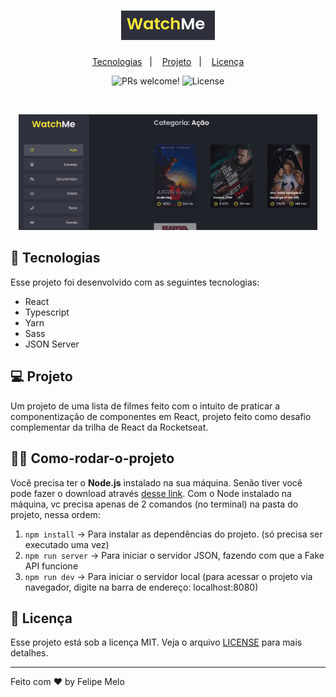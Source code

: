 <h1 align="center">
  <img alt="WatchMe" title="WatchMe Logo" src=".github/logo.png" width="150px" />
</h1>

<p align="center">
  <a href="#-tecnologias">Tecnologias</a>&nbsp;&nbsp;&nbsp;|&nbsp;&nbsp;&nbsp;
  <a href="#-projeto">Projeto</a>&nbsp;&nbsp;&nbsp;|&nbsp;&nbsp;&nbsp;
  <a href="#memo-licença">Licença</a>
</p>

<p align="center">
 <img src="https://img.shields.io/static/v1?label=PRs&message=welcome&color=49AA26&labelColor=000000" alt="PRs welcome!" />

  <img alt="License" src="https://img.shields.io/static/v1?label=license&message=MIT&color=49AA26&labelColor=000000">
</p>

<br>

<p align="center">
  <img alt="WatchMe site" src=".github/app.png" width="95%">
</p>

## 🚀 Tecnologias

Esse projeto foi desenvolvido com as seguintes tecnologias:

- React
- Typescript
- Yarn
- Sass
- JSON Server
  
## 💻 Projeto

Um projeto de uma lista de filmes feito com o intuito de praticar a componentização de componentes em React, projeto feito como desafio complementar da trilha de React da Rocketseat.

## 👨‍💻 Como-rodar-o-projeto

Você precisa ter o <strong>Node.js</strong> instalado na sua máquina. Senão tiver você pode fazer o download através [desse link](https://nodejs.org/en/download/).
Com o Node instalado na máquina, vc precisa apenas de 2 comandos (no terminal) na pasta do projeto, nessa ordem:
1. `npm install` -> Para instalar as dependências do projeto. (só precisa ser executado uma vez)<br>
2. `npm run server` -> Para iniciar o servidor JSON, fazendo com que a Fake API funcione <br>
3. `npm run dev` -> Para iniciar o servidor local (para acessar o projeto via navegador, digite na barra de endereço: localhost:8080)<br>

## :memo: Licença

Esse projeto está sob a licença MIT. Veja o arquivo [LICENSE](https://github.com/Felipe-dot/React-Movie-List/blob/main/LICENSE) para mais detalhes.

---

Feito com ♥ by Felipe Melo
